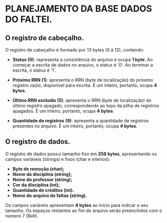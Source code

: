 # PLANEJAMENTO DA BASE DADOS DO FALTEI.

## O registro de cabeçalho.

O registro de cabeçalho é formado por 13 bytes (0 à 12), contendo:
* **Status (0)**: representa a consistência do arquivo e ocupa **1 byte**. Ao começar a escrita de dados no arquivo, o status é '0'. Ao terminar a escrita, o status é '1'.

* **Próximo RRN (1)**: apresenta o RRN (byte de localização) do próximo registro vazio, disponível para escrita. É um inteiro, portanto, ocupa **4 bytes**.

* **Último RRN excluido (5)**: apresenta o RRN (byte de localização) do último registro apagado, correspondendo ao topo da pilha de registros apagados. É um inteiro, portanto, ocupa **4 bytes**.

* **Quantidade de registros (9)**: apresenta a quantidade de registros presentes no arquivo. É um inteiro, portanto, ocupa **4 bytes**.

## O registro de dados.

O registro de dados possui tamanho fixo em **256 bytes**, apresentando os campos variáveis (strings) e fixos (char e inteiros):

* **Byte de remoção (char);**
* **Nome da disciplina (string);**
* **Nome do professor (string);**
* **Cor da disciplina (int);**
* **Quantidade de créditos (int).** 
* **Nome do arquivo de faltas (string).**

Os campos variáveis apresentam **4 bytes** ao início para indicar o seu tamanho. Os espaços restantes ao fim do arquivo serão preenchidos com o número 7 (Bell).
